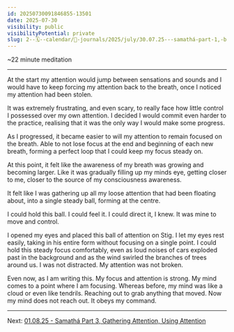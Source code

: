 ```yaml
---
id: 20250730091846855-13501
date: 2025-07-30
visibility: public
visibilityPotential: private
slug: 2--🗓️--calendar/📘-journals/2025/july/30.07.25---samathá-part-1,-beginning-again
---
```


~22 minute meditation

---

At the start my attention would jump between sensations and sounds and I would have to keep forcing my attention back to the breath, once I noticed my attention had been stolen.

It was extremely frustrating, and even scary, to really face how little control I possessed over my own attention. I decided I would commit even harder to the practice, realising that it was the only way I would make some progress.

As I progressed, it became easier to will my attention to remain focused on the breath. Able to not lose focus at the end and beginning of each new breath, forming a perfect loop that I could keep my focus steady on.

At this point, it felt like the awareness of my breath was growing and becoming larger. Like it was gradually filling up my minds eye, getting closer to me, closer to the source of my consciousness awareness.

It felt like I was gathering up all my loose attention that had been floating about, into a single steady ball, forming at the centre.

I could hold this ball. I could feel it. I could direct it, I knew. It was mine to move and control. 

I opened my eyes and placed this ball of attention on Stig. I let my eyes rest easily, taking in his entire form without focusing on a single point. I could hold this steady focus comfortably, even as loud noises of cars exploded past in the background and as the wind swirled the branches of trees around us. I was not distracted. My attention was not broken.

Even now, as I am writing this. My focus and attention is strong. My mind comes to a point where I am focusing. Whereas before, my mind was like a cloud or even like tendrils. Reaching out to grab anything that moved. Now my mind does not reach out. It obeys my command.

---

Next: [01.08.25 - Samathá Part 3, Gathering Attention, Using Attention](/2--🗓️--Calendar/📘-Journals/2025/August/01.08.25---Samathá-Part-3,-Gathering-Attention,-Using-Attention)